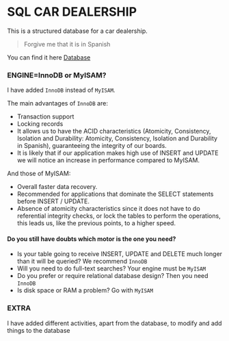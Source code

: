 # SQL CAR DEALERSHIP

This is a structured database for a car dealership.
> Forgive me that it is in Spanish

You can find it here [Database](https://github.com/yumewebs/SQL-concesionario/blob/main/ejercicio01.sql)

### ENGINE=InnoDB or MyISAM?
I have added `InnoDB` instead of `MyISAM`.

The main advantages of `InnoDB` are:

- Transaction support
- Locking records
- It allows us to have the ACID characteristics (Atomicity, Consistency, Isolation and Durability: Atomicity, Consistency, Isolation and Durability in Spanish), guaranteeing the integrity of our boards.
- It is likely that if our application makes high use of INSERT and UPDATE we will notice an increase in performance compared to MyISAM.

And those of MyISAM:

- Overall faster data recovery.
- Recommended for applications that dominate the SELECT statements before INSERT / UPDATE.
- Absence of atomicity characteristics since it does not have to do referential integrity checks, or lock the tables to perform the operations, this leads us, like the previous points, to a higher speed.

#### Do you still have doubts which motor is the one you need?
- Is your table going to receive INSERT, UPDATE and DELETE much longer than it will be queried? We recommend `InnoDB`
- Will you need to do full-text searches? Your engine must be `MyISAM`
- Do you prefer or require relational database design? Then you need `InnoDB`
- Is disk space or RAM a problem? Go with `MyISAM`

### EXTRA
I have added different activities, apart from the database, to modify and add things to the database

